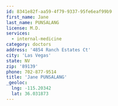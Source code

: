 ```yaml
---
id: 8341e82f-aa59-4f79-9337-95fe6eaf99b9
first_name: Jane
last_name: PUNSALANG
license: M.D.
services:
  - internal-medicine
category: doctors
address: '4854 Ranch Estates Ct'
city: 'Las Vegas'
state: NV
zip: '89139'
phone: 702-877-9514
title: 'Jane PUNSALANG'
_geoloc:
  lng: -115.20342
  lat: 36.031873
---
```

